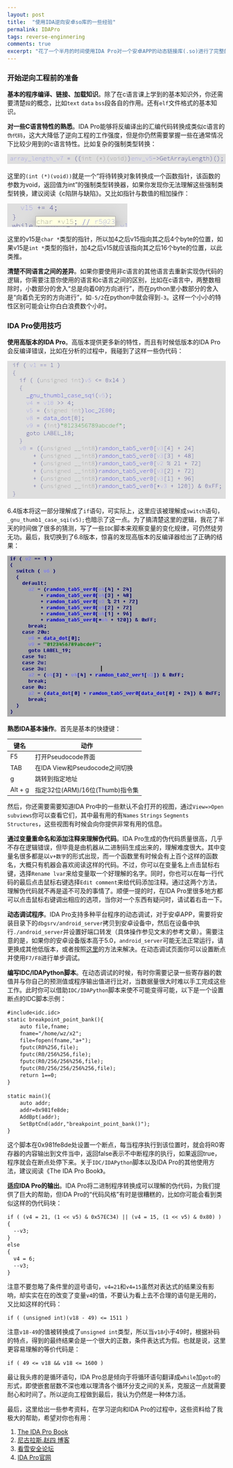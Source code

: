 ```yaml
---
layout: post
title:  "使用IDA逆向安卓so库的一些经验"
permalink: IDAPro
tags: reverse-enginnering
comments: true
excerpt: "花了一个半月的时间使用IDA Pro对一个安卓APP的动态链接库(.so)进行了完整的逻辑分析，不由的感叹这个软件的强大，在这个过程中我几乎没有学习arm汇编的用法，IDA Pro使原本不可能的事情成为了可能。现在就来看看在这个过程中我学到的逆向和使用IDA Pro的经验吧。"
---
```



### 开始逆向工程前的准备
**基本的程序编译、链接、加载知识**。除了在c语言课上学到的基本知识外，你还需要清楚`段`的概念，比如`text` `data` `bss`段各自的作用。还有`elf`文件格式的基本知识。

**对一些C语言特性的熟悉**。IDA Pro能够将反编译出的汇编代码转换成类似c语言的`伪代码`，这大大降低了逆向工程的工作强度，但是你仍然需要掌握一些在通常情况下比较少用到的c语言特性。比如复杂的强制类型转换：

![convert](/img/convert.jpg)

这里的`(int (*)(void))`就是一个“将待转换对象转换成一个函数指针，该函数的参数为void，返回值为int”的强制类型转换器，如果你发现你无法理解这些强制类型转换，建议阅读《c陷阱与缺陷》。又比如指针与数值的相加操作：

![pointer](/img/pointer.jpg)

这里的v15是`char *`类型的指针，所以加4之后v15指向其之后4个byte的位置，如果v15是`int *`类型的指针，加4之后v15就应该指向其之后16个byte的位置，以此类推。

**清楚不同语言之间的差异**。如果你要使用非c语言的其他语言去重新实现伪代码的逻辑，你需要注意你使用的语言和c语言之间的区别，比如在c语言中，两整数相除时，小数部分的舍入“总是向着0的方向进行”，而在python里小数部分的舍入是“向着负无穷的方向进行”，如`-5/2`在python中就会得到`-3`。这样一个小小的特性区别可能会让你白白浪费数个小时。
### IDA Pro使用技巧

**使用高版本的IDA Pro**。高版本提供更多新的特性，而且有时候低版本的IDA Pro会反编译错误，比如在分析的过程中，我碰到了这样一些伪代码：

![6.4](/img/6_4.jpg)

6.4版本将这一部分理解成了`if`语句，可实际上，这里应该被理解成`switch`语句，`_gnu_thumb1_case_sqi(v5);`也暗示了这一点。为了搞清楚这里的逻辑，我花了半天的时间做了很多的猜测，写了一些`IDC`脚本来观察变量的变化规律，可仍然徒劳无功。最后，我切换到了6.8版本，惊喜的发现高版本的反编译器给出了正确的结果：

![6.8](/img/6_8.jpg)

**熟悉IDA基本操作**。首先是基本的快捷键：

|键名|动作|
|------|------|
|F5|打开Pseudocode界面|
|TAB|在IDA View和Pseudocode之间切换|
|g|跳转到指定地址|
|Alt + g |指定32位(ARM)/16位(Thumb)指令集|

然后，你还需要需要知道IDA Pro中的一些默认不会打开的视图，通过`View=>Open subviews`你可以查看它们，其中最有用的有`Names` `Strings` `Segments` `Structures`，这些视图有时候会向你提供非常有用的信息。

**通过变量重命名和添加注释来理解伪代码**。IDA Pro生成的伪代码质量很高，几乎不存在逻辑错误，但毕竟是由机器从二进制码生成出来的，理解难度很大。其中变量名很多都是以`v+数字`的形式出现，而一个函数里有时候会有上百个这样的函数名，大概只有机器会喜欢阅读这样的代码。不过，你可以在变量名上点击鼠标右键，选择`Rename lvar`来给变量取一个好理解的名字。同时，你也可以在每一行代码的最后点击鼠标右键选择`Edit comment`来给代码添加注释。通过这两个方法，理解伪代码就不再是遥不可及的事情了。顺便一提的时，在IDA Pro里很多地方都可以点击鼠标右键调出相应的选项，当你对一个东西有疑问时，请试着右击一下。

**动态调试程序**。IDA Pro支持多种平台程序的动态调试，对于安卓APP，需要将安装目录下的`dbgsrv/android_server`拷贝到安卓设备中，然后在设备中执行`./android_server`并设置好端口转发（具体操作参见文末的参考文章）。需要注意的是，如果你的安卓设备版本高于5.0，`android_server`可能无法正常运行，请更换成其他低版本，或者按照[这里](http://bbs.pediy.com/thread-202895.htm)的方法来解决。在动态调试页面你可以设置断点并使用`F7/F8`进行单步调试。

**编写IDC/IDAPython脚本**。在动态调试的时候，有时你需要记录一些寄存器的数值并与你自己的预测值或程序输出值进行比对，当数据量很大时难以手工完成这些工作。此时你可以借助`IDC/IDAPython`脚本来使不可能变得可能，以下是一个设置断点的IDC脚本示例：
```
#include<idc.idc>
static breakpoint_point_bank(){
    auto file,fname;
    fname="/home/wz/x2";
    file=fopen(fname,"a+");
    fputc(R0%256,file);
    fputc(R0/256%256,file);
    fputc(R0/256/256%256,file);
    fputc(R0/256/256/256%256,file);
    return 1==0;
}

static main(){
    auto addr;
    addr=0x981fe8de;
    AddBpt(addr);
    SetBptCnd(addr,"breakpoint_point_bank()");
}
```
这个脚本在0x981fe8de处设置一个断点，每当程序执行到该位置时，就会将R0寄存器的内容输出到文件当中，返回false表示不中断程序的执行，如果返回true，程序就会在断点处停下来。关于`IDC/IDAPython`脚本以及IDA Pro的其他使用方法，建议阅读《The IDA Pro Book》。

**适应IDA Pro的输出**。IDA Pro将二进制程序转换成可以理解的伪代码，为我们提供了巨大的帮助，但IDA Pro的“代码风格”有时是很糟糕的，比如你可能会看到类似这样的伪代码块：
```
if ( (v4 = 21, (1 << v5) & 0x57EC34) || (v4 = 15, (1 << v5) & 0x80) )
{
  --v3;
}
else
{
  v4 = 6;
  --v3;
}
```
注意不要忽略了条件里的逗号语句，`v4=21`和`v4=15`虽然对表达式的结果没有影响，却实实在在的改变了变量`v4`的值，不要认为看上去不合理的语句是无用的，又比如这样的代码：
```
if ( (unsigned int)(v18 - 49) <= 1511 )
```
注意`v18-49`的值被转换成了`unsigned int`类型，所以当`v18`小于49时，根据补码的特点，得到的最终结果会是一个很大的正数，条件表达式为假。也就是说，这里更容易理解的等价代码是：
```
if ( 49 <= v18 && v18 <= 1600 )
```
最让我头疼的是循环语句，IDA Pro总是倾向于将循环语句翻译成`while`加`goto`的形式，即使嵌套层数不深也难以理清各个循环分支之间的关系，克服这一点就需要耐心和时间了。所以逆向工程做到最后，我认为仍然是一种体力活。

最后，这里给出一些参考资料，在学习逆向和IDA Pro的过程中，这些资料给了我极大的帮助，希望对你也有用：
1. [The IDA Pro Book](http://www.idabook.com/)
2. [尼古拉斯.赵四 博客](http://www.wjdiankong.cn/)
3. [看雪安全论坛](http://bbs.pediy.com/forum-4.htm)
4. [IDA Pro官网](https://www.hex-rays.com/)
